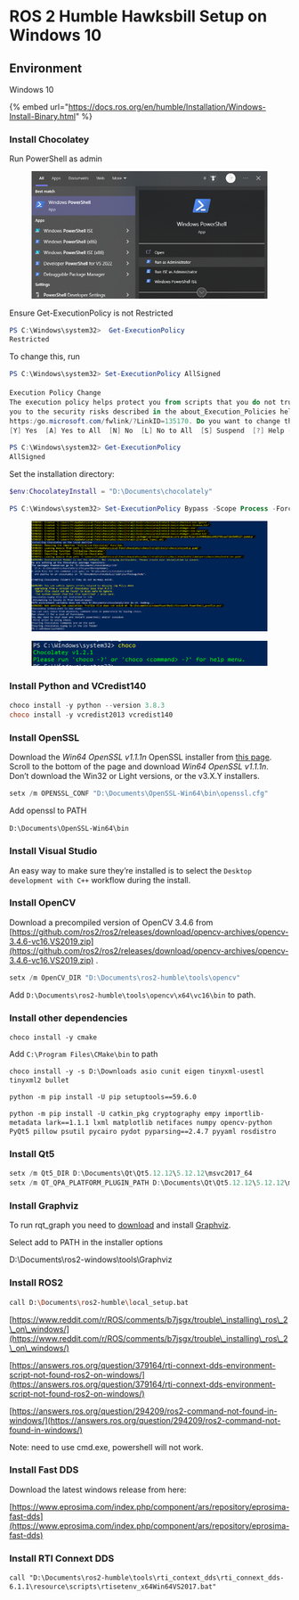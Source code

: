 # ROS 2 Humble Hawksbill Setup on Windows 10

## Environment

Windows 10



{% embed url="https://docs.ros.org/en/humble/Installation/Windows-Install-Binary.html" %}

### Install Chocolatey

Run PowerShell as admin

<figure><img src="../.gitbook/assets/image (4).png" alt=""><figcaption></figcaption></figure>

Ensure Get-ExecutionPolicy is not Restricted

```powershell
PS C:\Windows\system32>  Get-ExecutionPolicy
Restricted
```

To change this, run

```powershell
PS C:\Windows\system32> Set-ExecutionPolicy AllSigned

Execution Policy Change
The execution policy helps protect you from scripts that you do not trust. Changing the execution policy might expose
you to the security risks described in the about_Execution_Policies help topic at
https:/go.microsoft.com/fwlink/?LinkID=135170. Do you want to change the execution policy?
[Y] Yes  [A] Yes to All  [N] No  [L] No to All  [S] Suspend  [?] Help (default is "N"): Y
```

```powershell
PS C:\Windows\system32> Get-ExecutionPolicy
AllSigned
```

Set the installation directory:

```powershell
$env:ChocolateyInstall = "D:\Documents\chocolately"
```



```powershell
PS C:\Windows\system32> Set-ExecutionPolicy Bypass -Scope Process -Force; [System.Net.ServicePointManager]::SecurityProtocol = [System.Net.ServicePointManager]::SecurityProtocol -bor 3072; iex ((New-Object System.Net.WebClient).DownloadString('https://community.chocolatey.org/install.ps1'))
```

<figure><img src="../.gitbook/assets/image (2) (1).png" alt=""><figcaption></figcaption></figure>

<figure><img src="../.gitbook/assets/image (5).png" alt=""><figcaption></figcaption></figure>



### Install Python and VCredist140

```powershell
choco install -y python --version 3.8.3
choco install -y vcredist2013 vcredist140
```





### Install OpenSSL

Download the _Win64 OpenSSL v1.1.1n_ OpenSSL installer from [this page](https://slproweb.com/products/Win32OpenSSL.html). Scroll to the bottom of the page and download _Win64 OpenSSL v1.1.1n_. Don’t download the Win32 or Light versions, or the v3.X.Y installers.

```powershell
setx /m OPENSSL_CONF "D:\Documents\OpenSSL-Win64\bin\openssl.cfg"
```

Add openssl to PATH

`D:\Documents\OpenSSL-Win64\bin`



### Install Visual Studio

An easy way to make sure they’re installed is to select the `Desktop development with C++` workflow during the install.



### Install OpenCV

Download a precompiled version of OpenCV 3.4.6 from [https://github.com/ros2/ros2/releases/download/opencv-archives/opencv-3.4.6-vc16.VS2019.zip](https://github.com/ros2/ros2/releases/download/opencv-archives/opencv-3.4.6-vc16.VS2019.zip) .



```powershell
setx /m OpenCV_DIR "D:\Documents\ros2-humble\tools\opencv"
```

Add `D:\Documents\ros2-humble\tools\opencv\x64\vc16\bin` to path.



### Install other dependencies

```
choco install -y cmake
```

Add `C:\Program Files\CMake\bin` to path



```
choco install -y -s D:\Downloads asio cunit eigen tinyxml-usestl tinyxml2 bullet
```

```
python -m pip install -U pip setuptools==59.6.0
```

```
python -m pip install -U catkin_pkg cryptography empy importlib-metadata lark==1.1.1 lxml matplotlib netifaces numpy opencv-python PyQt5 pillow psutil pycairo pydot pyparsing==2.4.7 pyyaml rosdistro
```



### Install Qt5

```powershell
setx /m Qt5_DIR D:\Documents\Qt\Qt5.12.12\5.12.12\msvc2017_64
setx /m QT_QPA_PLATFORM_PLUGIN_PATH D:\Documents\Qt\Qt5.12.12\5.12.12\msvc2017_64\plugins\platforms
```

###

### Install Graphviz

To run rqt\_graph you need to [download](https://graphviz.gitlab.io/\_pages/Download/Download\_windows.html) and install [Graphviz](https://graphviz.gitlab.io/).&#x20;

Select add to PATH in the installer options

D:\Documents\ros2-windows\tools\Graphviz







### Install ROS2

```bash
call D:\Documents\ros2-humble\local_setup.bat
```





[https://www.reddit.com/r/ROS/comments/b7jsgx/trouble\_installing\_ros\_2\_on\_windows/](https://www.reddit.com/r/ROS/comments/b7jsgx/trouble\_installing\_ros\_2\_on\_windows/)



[https://answers.ros.org/question/379164/rti-connext-dds-environment-script-not-found-ros2-on-windows/](https://answers.ros.org/question/379164/rti-connext-dds-environment-script-not-found-ros2-on-windows/)

[https://answers.ros.org/question/294209/ros2-command-not-found-in-windows/](https://answers.ros.org/question/294209/ros2-command-not-found-in-windows/)



Note: need to use cmd.exe, powershell will not work.



### Install Fast DDS

Download the latest windows release from here:

[https://www.eprosima.com/index.php/component/ars/repository/eprosima-fast-dds](https://www.eprosima.com/index.php/component/ars/repository/eprosima-fast-dds)





### Install RTI Connext DDS





```
call "D:\Documents\ros2-humble\tools\rti_context_dds\rti_connext_dds-6.1.1\resource\scripts\rtisetenv_x64Win64VS2017.bat"
```

